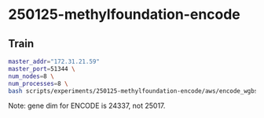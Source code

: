# 250125-methylfoundation-encode

## Train

```bash
master_addr="172.31.21.59"
master_port=51344 \
num_nodes=8 \
num_processes=8 \
bash scripts/experiments/250125-methylfoundation-encode/aws/encode_wgbs-bs_512.sh
```

Note: gene dim for ENCODE is 24337, not 25017.
